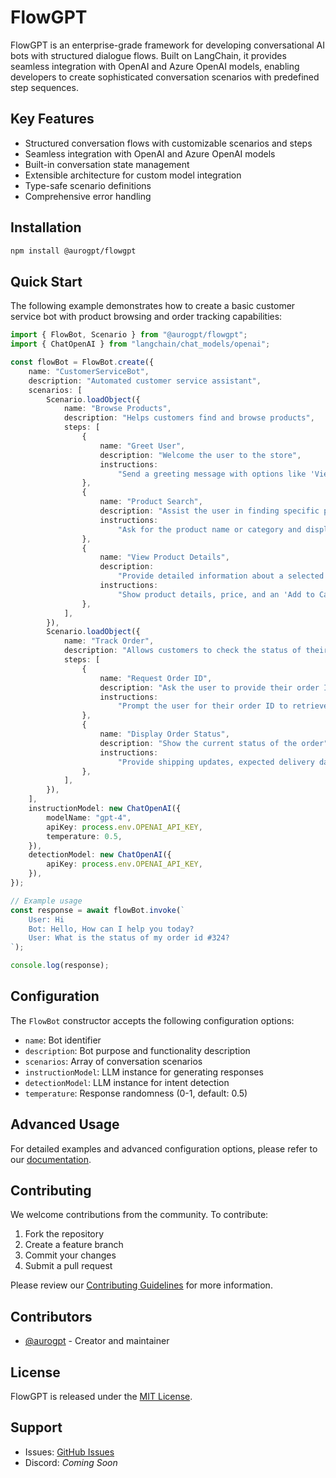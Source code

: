 # FlowGPT

FlowGPT is an enterprise-grade framework for developing conversational AI bots with structured dialogue flows. Built on LangChain, it provides seamless integration with OpenAI and Azure OpenAI models, enabling developers to create sophisticated conversation scenarios with predefined step sequences.

## Key Features

-   Structured conversation flows with customizable scenarios and steps
-   Seamless integration with OpenAI and Azure OpenAI models
-   Built-in conversation state management
-   Extensible architecture for custom model integration
-   Type-safe scenario definitions
-   Comprehensive error handling

## Installation

```bash
npm install @aurogpt/flowgpt
```

## Quick Start

The following example demonstrates how to create a basic customer service bot with product browsing and order tracking capabilities:

```typescript
import { FlowBot, Scenario } from "@aurogpt/flowgpt";
import { ChatOpenAI } from "langchain/chat_models/openai";

const flowBot = FlowBot.create({
    name: "CustomerServiceBot",
    description: "Automated customer service assistant",
    scenarios: [
        Scenario.loadObject({
            name: "Browse Products",
            description: "Helps customers find and browse products",
            steps: [
                {
                    name: "Greet User",
                    description: "Welcome the user to the store",
                    instructions:
                        "Send a greeting message with options like 'View Products' or 'Search for a Product'.",
                },
                {
                    name: "Product Search",
                    description: "Assist the user in finding specific products",
                    instructions:
                        "Ask for the product name or category and display matching results.",
                },
                {
                    name: "View Product Details",
                    description:
                        "Provide detailed information about a selected product",
                    instructions:
                        "Show product details, price, and an 'Add to Cart' option.",
                },
            ],
        }),
        Scenario.loadObject({
            name: "Track Order",
            description: "Allows customers to check the status of their order",
            steps: [
                {
                    name: "Request Order ID",
                    description: "Ask the user to provide their order ID",
                    instructions:
                        "Prompt the user for their order ID to retrieve tracking information.",
                },
                {
                    name: "Display Order Status",
                    description: "Show the current status of the order",
                    instructions:
                        "Provide shipping updates, expected delivery date, and tracking details.",
                },
            ],
        }),
    ],
    instructionModel: new ChatOpenAI({
        modelName: "gpt-4",
        apiKey: process.env.OPENAI_API_KEY,
        temperature: 0.5,
    }),
    detectionModel: new ChatOpenAI({
        apiKey: process.env.OPENAI_API_KEY,
    }),
});

// Example usage
const response = await flowBot.invoke(`
    User: Hi
    Bot: Hello, How can I help you today?
    User: What is the status of my order id #324?
`);

console.log(response);
```

## Configuration

The `FlowBot` constructor accepts the following configuration options:

-   `name`: Bot identifier
-   `description`: Bot purpose and functionality description
-   `scenarios`: Array of conversation scenarios
-   `instructionModel`: LLM instance for generating responses
-   `detectionModel`: LLM instance for intent detection
-   `temperature`: Response randomness (0-1, default: 0.5)

## Advanced Usage

For detailed examples and advanced configuration options, please refer to our [documentation](https://docs.aurogpt.com).

## Contributing

We welcome contributions from the community. To contribute:

1. Fork the repository
2. Create a feature branch
3. Commit your changes
4. Submit a pull request

Please review our [Contributing Guidelines](CONTRIBUTING.md) for more information.

## Contributors

-   [@aurogpt](https://github.com/aurogpt) - Creator and maintainer

## License

FlowGPT is released under the [MIT License](LICENSE).

## Support

-   Issues: [GitHub Issues](https://github.com/aurogpt/flowgpt/issues)
-   Discord: _Coming Soon_
